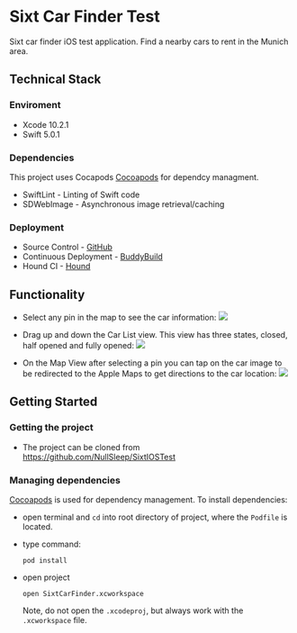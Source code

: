 # Sixt Car Finder Test

Sixt car finder iOS test application. Find a nearby cars to rent in the Munich area.

## Technical Stack

### Enviroment
- Xcode 10.2.1
- Swift 5.0.1

### Dependencies
This project uses Cocapods [Cocoapods](https://cocoapods.org/) for dependcy managment.

- SwiftLint - Linting of Swift code
- SDWebImage - Asynchronous image retrieval/caching

### Deployment
- Source Control - [GitHub](https://github.com/)
- Continuous Deployment - [BuddyBuild](https://buddybuild.com/)
- Hound CI - [Hound](https://www.houndci.com)

## Functionality
- Select any pin in the map to see the car information:
![](Detail.gif)

- Drag up and down the Car List view. This view has three states, closed, half opened and fully opened:
![](carList.gif)

- On the Map View after selecting a pin you can tap on the car image to be redirected to the Apple Maps to get directions to the car location:
![](route.gif)

## Getting Started
### Getting the project
- The project can be cloned from https://github.com/NullSleep/SixtIOSTest

### Managing dependencies
[Cocoapods](https://cocoapods.org/) is used for dependency management. To install dependencies:

- open terminal and `cd` into root directory of project, where the `Podfile` is located.

- type command:

      pod install

- open project

      open SixtCarFinder.xcworkspace

     Note, do not open the `.xcodeproj`, but always work with the `.xcworkspace` file.
